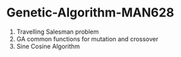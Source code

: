 # Genetic-Algorithm-MAN628

1. Travelling Salesman problem
2. GA common functions for mutation and crossover
3. Sine Cosine Algorithm
